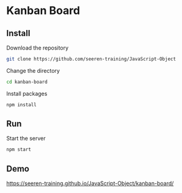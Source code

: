 # Kanban Board

## Install

Download the repository

```bash
git clone https://github.com/seeren-training/JavaScript-Object
```

Change the directory

```bash
cd kanban-board
```
Install packages

```bash
npm install
```

## Run

Start the server

```bash
npm start
```

## Demo

https://seeren-training.github.io/JavaScript-Object/kanban-board/
